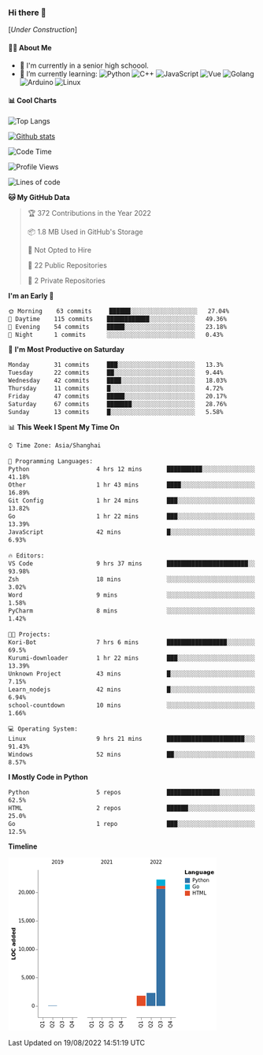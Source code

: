 ### Hi there 👋

\[*Under Construction*\]

<!--
**NoNormalCreeper/NoNormalCreeper** is a ✨ _special_ ✨ repository because its `README.md` (this file) appears on your GitHub profile.

Here are some ideas to get you started:

- 🔭 I’m currently working on ...
- 🌱 I’m currently learning ...
- 👯 I’m looking to collaborate on ...
- 🤔 I’m looking for help with ...
- 💬 Ask me about ...
- 📫 How to reach me: ...
- 😄 Pronouns: ...
- ⚡ Fun fact: ...
-->

#### 👩‍💻 About Me

- 🏫 I'm currently in a senior high schoool.
- 🌱 I’m currently learning: 
![Python](https://img.shields.io/badge/-Python-blue?style=flat-square&logo=Python&logoColor=fff)
![C++](https://img.shields.io/badge/-C%2B%2B-00599C?style=flat-square&logo=C%2B%2B&logoColor=fff)
![JavaScript](https://img.shields.io/badge/-JavaScript-ffca18?style=flat-square&logo=JavaScript&logoColor=fff)
![Vue](https://img.shields.io/badge/-Vue-4FC08D?style=flat-square&logo=Vue.js&logoColor=fff)
![Golang](https://img.shields.io/badge/-Go-007d9c?style=flat-square&logo=Go&logoColor=fff)
![Arduino](https://img.shields.io/badge/-Arduino-00979D?style=flat-square&logo=Arduino&logoColor=fff)
![Linux](https://img.shields.io/badge/-Linux-FCC624?style=flat-square&logo=Linux&logoColor=fff)

#### 📊 Cool Charts

![Top Langs](https://github-readme-stats.vercel.app/api/top-langs/?username=NoNormalCreeper&layout=compact)

[![Github stats](https://github-readme-stats.vercel.app/api?username=NoNormalCreeper&show_icons=true)](https://github.com/anuraghazra/github-readme-stats)

<!--START_SECTION:waka-->
![Code Time](http://img.shields.io/badge/Code%20Time-51%20hrs%2048%20mins-blue)

![Profile Views](http://img.shields.io/badge/Profile%20Views-0-blue)

![Lines of code](https://img.shields.io/badge/From%20Hello%20World%20I%27ve%20Written-26%20Thousand%20lines%20of%20code-blue)

**🐱 My GitHub Data** 

> 🏆 372 Contributions in the Year 2022
 > 
> 📦 1.8 MB Used in GitHub's Storage 
 > 
> 🚫 Not Opted to Hire
 > 
> 📜 22 Public Repositories 
 > 
> 🔑 2 Private Repositories  
 > 
**I'm an Early 🐤** 

```text
🌞 Morning    63 commits     ██████░░░░░░░░░░░░░░░░░░░   27.04% 
🌆 Daytime    115 commits    ████████████░░░░░░░░░░░░░   49.36% 
🌃 Evening    54 commits     █████░░░░░░░░░░░░░░░░░░░░   23.18% 
🌙 Night      1 commits      ░░░░░░░░░░░░░░░░░░░░░░░░░   0.43%

```
📅 **I'm Most Productive on Saturday** 

```text
Monday       31 commits     ███░░░░░░░░░░░░░░░░░░░░░░   13.3% 
Tuesday      22 commits     ██░░░░░░░░░░░░░░░░░░░░░░░   9.44% 
Wednesday    42 commits     ████░░░░░░░░░░░░░░░░░░░░░   18.03% 
Thursday     11 commits     █░░░░░░░░░░░░░░░░░░░░░░░░   4.72% 
Friday       47 commits     █████░░░░░░░░░░░░░░░░░░░░   20.17% 
Saturday     67 commits     ███████░░░░░░░░░░░░░░░░░░   28.76% 
Sunday       13 commits     █░░░░░░░░░░░░░░░░░░░░░░░░   5.58%

```


📊 **This Week I Spent My Time On** 

```text
⌚︎ Time Zone: Asia/Shanghai

💬 Programming Languages: 
Python                   4 hrs 12 mins       ██████████░░░░░░░░░░░░░░░   41.18% 
Other                    1 hr 43 mins        ████░░░░░░░░░░░░░░░░░░░░░   16.89% 
Git Config               1 hr 24 mins        ███░░░░░░░░░░░░░░░░░░░░░░   13.82% 
Go                       1 hr 22 mins        ███░░░░░░░░░░░░░░░░░░░░░░   13.39% 
JavaScript               42 mins             █░░░░░░░░░░░░░░░░░░░░░░░░   6.93%

🔥 Editors: 
VS Code                  9 hrs 37 mins       ███████████████████████░░   93.98% 
Zsh                      18 mins             ░░░░░░░░░░░░░░░░░░░░░░░░░   3.02% 
Word                     9 mins              ░░░░░░░░░░░░░░░░░░░░░░░░░   1.58% 
PyCharm                  8 mins              ░░░░░░░░░░░░░░░░░░░░░░░░░   1.42%

🐱‍💻 Projects: 
Kori-Bot                 7 hrs 6 mins        █████████████████░░░░░░░░   69.5% 
Kurumi-downloader        1 hr 22 mins        ███░░░░░░░░░░░░░░░░░░░░░░   13.39% 
Unknown Project          43 mins             █░░░░░░░░░░░░░░░░░░░░░░░░   7.15% 
Learn_nodejs             42 mins             █░░░░░░░░░░░░░░░░░░░░░░░░   6.94% 
school-countdown         10 mins             ░░░░░░░░░░░░░░░░░░░░░░░░░   1.66%

💻 Operating System: 
Linux                    9 hrs 21 mins       ██████████████████████░░░   91.43% 
Windows                  52 mins             ██░░░░░░░░░░░░░░░░░░░░░░░   8.57%

```

**I Mostly Code in Python** 

```text
Python                   5 repos             ███████████████░░░░░░░░░░   62.5% 
HTML                     2 repos             ██████░░░░░░░░░░░░░░░░░░░   25.0% 
Go                       1 repo              ███░░░░░░░░░░░░░░░░░░░░░░   12.5%

```


**Timeline**

![Chart not found](https://raw.githubusercontent.com/NoNormalCreeper/NoNormalCreeper/main/charts/bar_graph.png) 


 Last Updated on 19/08/2022 14:51:19 UTC
<!--END_SECTION:waka-->

